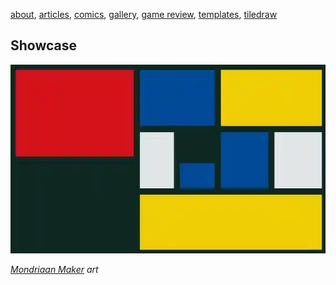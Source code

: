 [about](about), [articles](articles), [comics](comics), [gallery](gallery), [game review](review), [templates](templates), [tiledraw](tiledraw)

## Showcase
![mondriaan maker art](preview.webp)

*[Mondriaan Maker](https://howyoudoing.itch.io/mondriaan-maker) art* 

